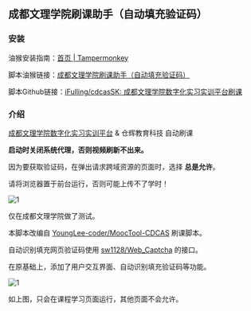 ## 成都文理学院刷课助手（自动填充验证码）

### 安装

油猴安装指南：[首页 | Tampermonkey](https://www.tampermonkey.net/index.php?locale=zh)

脚本油猴链接：[成都文理学院刷课助手（自动填充验证码）](https://greasyfork.org/zh-CN/scripts/512596)

脚本Github链接：[iFulling/cdcasSK: 成都文理学院数字化实习实训平台刷课](https://github.com/iFulling/cdcasSK)

### 介绍

 [成都文理学院数字化实习实训平台](https://zxshixun.cdcas.com/)  & 仓辉教育科技 自动刷课

**启动时关闭系统代理，否则视频刷新不出来。**

因为要获取验证码，在弹出请求跨域资源的页面时，选择 **总是允许**。

请将浏览器置于前台运行，否则可能上传不了学时！

![1](https://img.picui.cn/free/2024/10/16/670f1ac37b3b7.png)

仅在成都文理学院做了测试。 

本脚本改编自 [YoungLee-coder/MoocTool-CDCAS](https://github.com/YoungLee-coder/MoocTool-CDCAS) 刷课脚本。

自动识别填充网页验证码使用 [sw1128/Web_Captcha](https://github.com/sw1128/Web_Captcha) 的接口。

在原基础上，添加了用户交互界面、自动识别填充验证码等功能。

![1](https://img.picui.cn/free/2024/10/16/670f1ac0b8ffd.png)

如上图，只会在课程学习页面运行，其他页面不会允许。